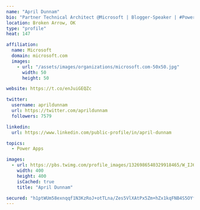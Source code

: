 ```yaml
---
name: "April Dunnam"
bio: "Partner Technical Architect @Microsoft | Blogger-Speaker | #PowerApps, #PowerAutomate, #Office365, #SharePoint | #WIT | #Karaoke Queen"
location: Broken Arrow, OK
type: "profile"
heat: 147

affiliation:
  name: Microsoft
  domain: microsoft.com
  images:
    - url: "/assets/images/organizations/microsoft.com-50x50.jpg"
      width: 50
      height: 50

website: https://t.co/enJuiGEQZc

twitter:
  username: aprildunnam
  url: https://twitter.com/aprildunnam
  followers: 7579

linkedin:
  url: https://www.linkedin.com/public-profile/in/april-dunnam

topics:
  - Power Apps

images:
  - url: https://pbs.twimg.com/profile_images/1326986540329918465/W_IJ6Ih2_400x400.jpg
    width: 400
    height: 400
    isCached: true
    title: "April Dunnam"

secured: "h1ptWUm58exnqqf1N3KzRoJ+otTLna/Zes5VlXAtPx5Zm+hZx1kqFNB4S5OYfCYA3XRYQMsFHu+mZ3E+3lW6PJ14Kybi1ghl+JfoJnJUngTT2cyjGouN+l1FcqVpn4rIZegAMisO0ZvbGiqPADqhwzv8/we41x6H/r/uMa8eGRjtXRNQ3OydRi3RYQ4Hr6rHNCZEXAezbwGgwazK0cW2vLyUbelg0e3a4gbSLxaCCqJukghIBfxEix+AxM1XLjAP9lDD66WeqVb+nbD2n0l1LPrKKI7IlM0Lq9LukO7HyDwT5N3Oxw3PTj6gAP+ye70zVYckMJPWlNXtXj63Z9HzlAXCX3iE/iBfqOax6BHZf5tFP8SGmZQwhSBwSpdlCMxqwqRR3aLrtcNRFSB0mP2xZMO44nmo9nWZaYor7nUEYyY=;rpNRrJCJHtmVyLTgOJ/rkA=="
---
```


